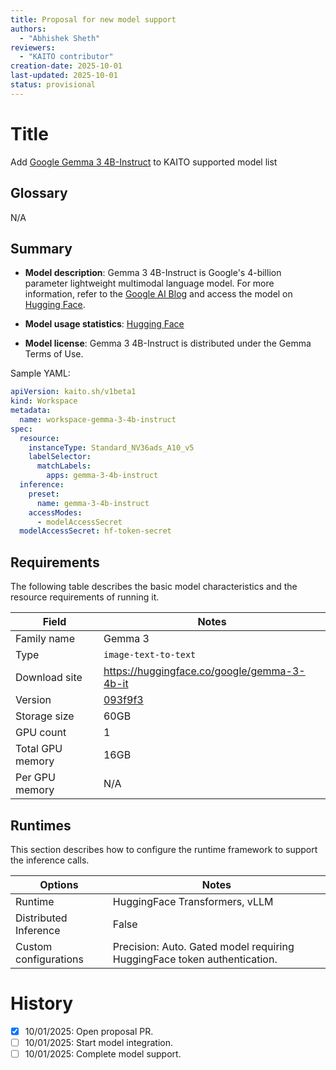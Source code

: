 ```yaml
---
title: Proposal for new model support
authors:
  - "Abhishek Sheth"
reviewers:
  - "KAITO contributor"
creation-date: 2025-10-01
last-updated: 2025-10-01
status: provisional
---
```


# Title

Add [Google Gemma 3 4B-Instruct](https://huggingface.co/google/gemma-3-4b-it) to KAITO supported model list

## Glossary

N/A

## Summary

- **Model description**: Gemma 3 4B-Instruct is Google's 4-billion parameter lightweight multimodal language model. For more information, refer to the [Google AI Blog](https://ai.google.dev/gemma/docs/core) and access the model on [Hugging Face](https://huggingface.co/google/gemma-3-4b-it).

- **Model usage statistics**: [Hugging Face](https://huggingface.co/google/gemma-3-4b-it)

- **Model license**: Gemma 3 4B-Instruct is distributed under the Gemma Terms of Use.

Sample YAML:

```yaml
apiVersion: kaito.sh/v1beta1
kind: Workspace
metadata:
  name: workspace-gemma-3-4b-instruct
spec:
  resource:
    instanceType: Standard_NV36ads_A10_v5
    labelSelector:
      matchLabels:
        apps: gemma-3-4b-instruct
  inference:
    preset:
      name: gemma-3-4b-instruct
    accessModes:
      - modelAccessSecret
  modelAccessSecret: hf-token-secret
```

## Requirements

The following table describes the basic model characteristics and the resource requirements of running it.

| Field | Notes|
|----|----|
| Family name| Gemma 3|
| Type| `image-text-to-text` |
| Download site| https://huggingface.co/google/gemma-3-4b-it |
| Version| [093f9f3](https://huggingface.co/google/gemma-3-4b-it/commit/093f9f388b31de276ce2de164bdc2081324b9767) |
| Storage size| 60GB |
| GPU count| 1 |
| Total GPU memory| 16GB |
| Per GPU memory | N/A |

## Runtimes

This section describes how to configure the runtime framework to support the inference calls.

| Options | Notes|
|----|----|
| Runtime | HuggingFace Transformers, vLLM |
| Distributed Inference| False |
| Custom configurations| Precision: Auto. Gated model requiring HuggingFace token authentication.|

# History

- [x] 10/01/2025: Open proposal PR.
- [ ] 10/01/2025: Start model integration.
- [ ] 10/01/2025: Complete model support.